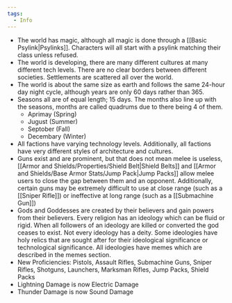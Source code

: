 ```yaml
---
tags:
  - Info
---
```

* The world has magic, although all magic is done through a [[Basic Psylink|Psylinks]]. Characters will all start with a psylink matching their class unless refused.
* The world is developing, there are many different cultures at many different tech levels. There are no clear borders between different societies. Settlements are scattered all over the world.
* The world is about the same size as earth and follows the same 24-hour day night cycle, although years are only 60 days rather than 365.
* Seasons all are of equal length; 15 days. The months also line up with the seasons, months are called quadrums due to there being 4 of them.
	* Aprimay (Spring)
	* Jugust (Summer)
	* Septober (Fall)
	* Decembary (Winter)
* All factions have varying technology levels. Additionally, all factions have very different styles of architecture and cultures.
* Guns exist and are prominent, but that does not mean melee is useless, [[Armor and Shields/Properties/Shield Belt|Shield Belts]] and [[Armor and Shields/Base Armor Stats/Jump Pack|Jump Packs]] allow melee users to close the gap between them and an opponent. Additionally, certain guns may be extremely difficult to use at close range (such as a [[Sniper Rifle]]) or ineffective at long range (such as a [[Submachine Gun]])
* Gods and Goddesses are created by their believers and gain powers from their believers. Every religion has an ideology which can be fluid or rigid. When all followers of an ideology are killed or converted the god ceases to exist. Not every ideology has a deity. Some ideologies have holy relics that are sought after for their ideological significance or technological significance. All ideologies have memes which are described in the memes section.
* New Proficiencies: Pistols, Assault Rifles, Submachine Guns, Sniper Rifles, Shotguns, Launchers, Marksman Rifles, Jump Packs, Shield Packs
* Lightning Damage is now Electric Damage
* Thunder Damage is now Sound Damage